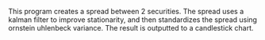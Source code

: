 This program creates a spread between 2 securities. The spread uses a kalman filter to improve stationarity, and then standardizes the spread using ornstein uhlenbeck variance. The result is outputted to a candlestick chart.